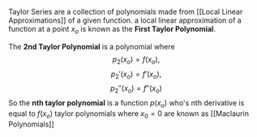 
Taylor Series are a collection of polynomials made from [[Local Linear Approximations]] of a given function. a local linear approximation of a function at a point $x_o$ is known as the **First Taylor Polynomial**. 

The **2nd Taylor Polynomial** is a polynomial where
$$
p_2(x_o) = f(x_o),
$$
$$
p_2'(x_o) = f'(x_o),
$$
$$
p_2''(x_o) = f''(x_o)
$$
So the **nth taylor polynomial** is a function $p(x_o)$ who's nth derivative is equal to $f(x_o)$
 taylor polynomials where $x_0 = 0$ are known as  [[Maclaurin Polynomials]]